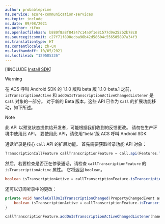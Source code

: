 ```yaml
---
author: probableprime
ms.service: azure-communication-services
ms.topic: include
ms.date: 09/08/2021
ms.author: rifox
ms.openlocfilehash: b880f8a8f84247c14a0f1e81577d9e252b2b78c8
ms.sourcegitcommit: c27f71f890ecba96b42d58604c556505897a34f3
ms.translationtype: HT
ms.contentlocale: zh-CN
ms.lasthandoff: 10/05/2021
ms.locfileid: "129585336"
---
```

[!INCLUDE [Install SDK](../install-sdk/install-sdk-android.md)]

> [!WARNING]
> 在 ACS 呼叫 Android SDK 的 1.1.0 版和 beta 版 1.1.0-beta.1 之前，`isTranscriptionActive` 和 `addOnIsTranscriptionActiveChangedListener` 是 `Call` 对象的一部分。 对于新的 Beta 版本，这些 API 已作为 `Call` 的扩展功能移动，如下所述。

> [!NOTE]
> 此 API 以预览状态提供给开发者，可能根据我们收到的反馈更改。 请勿在生产环境中使用此 API。 要使用此 API，请使用“beta”版 ACS 呼叫 Android SDK

通话听录是核心 `Call` API 的扩展功能。 首先需要获取听录功能 API 对象：

```java
TranscriptionCallFeature callTranscriptionFeature = call.api(Features.TRANSCRIPTION);
```

然后，若要检查是否正在停录通话，请检查 `callTranscriptionFeature` 的 `isTranscriptionActive` 属性。 它将返回 `boolean`。

```java
boolean isTranscriptionActive = callTranscriptionFeature.isTranscriptionActive();
```

还可以订阅听录中的更改：

```java
private void handleCallOnIsTranscriptionChanged(PropertyChangedEvent args) {
    boolean isTranscriptionActive = callTranscriptionFeature.isTranscriptionActive();
}

callTranscriptionFeature.addOnIsTranscriptionActiveChangedListener(handleCallOnIsTranscriptionChanged);
```
